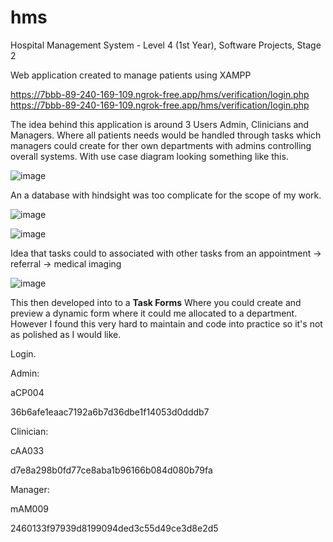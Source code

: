 # hms
Hospital Management System - Level 4 (1st Year), Software Projects, Stage 2 

Web application created to manage patients using XAMPP

[https://7bbb-89-240-169-109.ngrok-free.app/hms/verification/login.php
](https://7bbb-89-240-169-109.ngrok-free.app/hms/verification/login.php)https://7bbb-89-240-169-109.ngrok-free.app/hms/verification/login.php

The idea behind this application is around 3 Users Admin, Clinicians and Managers. Where all patients needs would be handled through tasks which managers could create for ther own departments with admins controlling overall systems. 
With use case diagram looking something like this. 

![image](https://github.com/tomljo2000/hms/assets/66169128/3c94547f-94b9-4b80-853d-afe7175a63a8)

An a database with hindsight was too complicate for the scope of my work. 

![image](https://github.com/tomljo2000/hms/assets/66169128/629f6853-a34f-41a0-a6c6-a585888b9558)

![image](https://github.com/tomljo2000/hms/assets/66169128/529bf353-5430-4433-935f-ae1e3fd47258)

Idea that tasks could to associated with other tasks from an appointment -> referral -> medical imaging 

![image](https://github.com/tomljo2000/hms/assets/66169128/5349d1c8-d106-4487-9c44-5c7f5b5cd688)

This then developed into to a **Task Forms**
Where you could create and preview a dynamic form where it could me allocated to a department. However I found this very hard to maintain and code into practice so it's not as polished as I would like. 

Login.

Admin: 

aCP004

36b6afe1eaac7192a6b7d36dbe1f14053d0dddb7

Clinician:

cAA033

d7e8a298b0fd77ce8aba1b96166b084d080b79fa

Manager:

mAM009

2460133f97939d8199094ded3c55d49ce3d8e2d5
